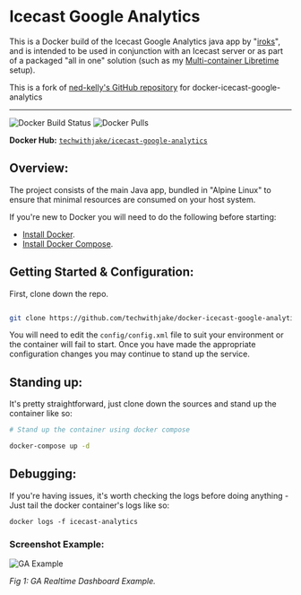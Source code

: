 # Icecast Google Analytics

This is a Docker build of the Icecast Google Analytics java app by "[iroks](https://coherent-receiver.com/google-analytics-and-icecast)", and is intended to be used in conjunction with an Icecast server or as part of a packaged "all in one" solution (such as my [Multi-container Libretime](https://github.com/ned-kelly/docker-multicontainer-libretime) setup).

This is a fork of [ned-kelly's GitHub repository](https://github.com/ned-kelly/docker-icecast-google-analytics) for docker-icecast-google-analytics

---------------------------

![Docker Build Status](https://img.shields.io/docker/build/techwithjake/icecast-google-analytics.png) ![Docker Pulls](https://img.shields.io/docker/pulls/techwithjake/icecast-google-analytics.png)

**Docker Hub:** [`techwithjake/icecast-google-analytics`](https://hub.docker.com/r/techwithjake/icecast-google-analytics)

## Overview:

The project consists of the main Java app, bundled in "Alpine Linux" to ensure that minimal resources are consumed on your host system.

If you're new to Docker you will need to do the following before starting:

 - [Install Docker](https://www.docker.com/get-started).
 - [Install Docker Compose](https://docs.docker.com/compose/install/).

## Getting Started & Configuration:

First, clone down the repo.

```bash

git clone https://github.com/techwithjake/docker-icecast-google-analytics.git

```

You will need to edit the `config/config.xml` file to suit your environment or the container will fail to start. Once you have made the appropriate configuration changes you may continue to stand up the service.


## Standing up:

It's pretty straightforward, just clone down the sources and stand up the container like so:

```bash
# Stand up the container using docker compose

docker-compose up -d

```

## Debugging:

If you're having issues, it's worth checking the logs before doing anything - Just tail the docker container's logs like so:

```
docker logs -f icecast-analytics
```

### Screenshot Example:

![GA Example](https://raw.githubusercontent.com/techwithjake/docker-icecast-google-analytics/master/screenshots/ga.png "GA Example")

_Fig 1: GA Realtime Dashboard Example._
